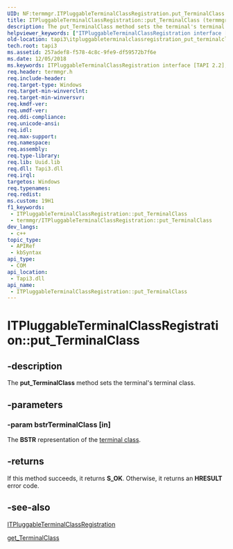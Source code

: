 ```yaml
---
UID: NF:termmgr.ITPluggableTerminalClassRegistration.put_TerminalClass
title: ITPluggableTerminalClassRegistration::put_TerminalClass (termmgr.h)
description: The put_TerminalClass method sets the terminal's terminal class.
helpviewer_keywords: ["ITPluggableTerminalClassRegistration interface [TAPI 2.2]","put_TerminalClass method","ITPluggableTerminalClassRegistration.put_TerminalClass","ITPluggableTerminalClassRegistration::put_TerminalClass","_tapi3_itpluggableterminalclassregistration_put_terminalclass","put_TerminalClass","put_TerminalClass method [TAPI 2.2]","put_TerminalClass method [TAPI 2.2]","ITPluggableTerminalClassRegistration interface","tapi3.itpluggableterminalclassregistration_put_terminalclass","termmgr/ITPluggableTerminalClassRegistration::put_TerminalClass"]
old-location: tapi3\itpluggableterminalclassregistration_put_terminalclass.htm
tech.root: tapi3
ms.assetid: 257adef8-f578-4c8c-9fe9-df59572b7f6e
ms.date: 12/05/2018
ms.keywords: ITPluggableTerminalClassRegistration interface [TAPI 2.2],put_TerminalClass method, ITPluggableTerminalClassRegistration.put_TerminalClass, ITPluggableTerminalClassRegistration::put_TerminalClass, _tapi3_itpluggableterminalclassregistration_put_terminalclass, put_TerminalClass, put_TerminalClass method [TAPI 2.2], put_TerminalClass method [TAPI 2.2],ITPluggableTerminalClassRegistration interface, tapi3.itpluggableterminalclassregistration_put_terminalclass, termmgr/ITPluggableTerminalClassRegistration::put_TerminalClass
req.header: termmgr.h
req.include-header: 
req.target-type: Windows
req.target-min-winverclnt: 
req.target-min-winversvr: 
req.kmdf-ver: 
req.umdf-ver: 
req.ddi-compliance: 
req.unicode-ansi: 
req.idl: 
req.max-support: 
req.namespace: 
req.assembly: 
req.type-library: 
req.lib: Uuid.lib
req.dll: Tapi3.dll
req.irql: 
targetos: Windows
req.typenames: 
req.redist: 
ms.custom: 19H1
f1_keywords:
 - ITPluggableTerminalClassRegistration::put_TerminalClass
 - termmgr/ITPluggableTerminalClassRegistration::put_TerminalClass
dev_langs:
 - c++
topic_type:
 - APIRef
 - kbSyntax
api_type:
 - COM
api_location:
 - Tapi3.dll
api_name:
 - ITPluggableTerminalClassRegistration::put_TerminalClass
---
```


# ITPluggableTerminalClassRegistration::put_TerminalClass


## -description

The 
<b>put_TerminalClass</b> method sets the terminal's terminal class.

## -parameters

### -param bstrTerminalClass [in]

The <b>BSTR</b> representation of the 
<a href="/windows/desktop/Tapi/terminal-class">terminal class</a>.

## -returns

If this method succeeds, it returns <b xmlns:loc="http://microsoft.com/wdcml/l10n">S_OK</b>. Otherwise, it returns an <b xmlns:loc="http://microsoft.com/wdcml/l10n">HRESULT</b> error code.

## -see-also

<a href="/windows/desktop/api/termmgr/nn-termmgr-itpluggableterminalclassregistration">ITPluggableTerminalClassRegistration</a>



<a href="/windows/desktop/api/termmgr/nf-termmgr-itpluggableterminalclassregistration-get_terminalclass">get_TerminalClass</a>

